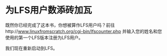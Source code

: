为LFS用户数添砖加瓦
============================
既然你已经完成了这本书，你想被算作LFS用户吗？前往http://www.linuxfromscratch.org/cgi-bin/lfscounter.php 并输入您的姓名和您使用的第一个LFS版本注册为LFS用户。

我们现在重新启动到LFS。